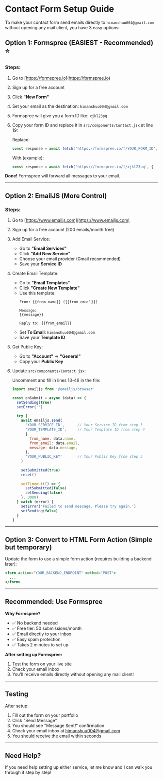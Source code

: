# Contact Form Setup Guide

To make your contact form send emails directly to `himanshuu004@gmail.com` without opening any mail client, you have 3 easy options:

## Option 1: Formspree (EASIEST - Recommended) ⭐

### Steps:
1. Go to [https://formspree.io](https://formspree.io)
2. Sign up for a free account
3. Click **"New Form"**
4. Set your email as the destination: `himanshuu004@gmail.com`
5. Formspree will give you a form ID like: `xjkl23pq`
6. Copy your form ID and replace it in `src/components/Contact.jsx` at line 19:
   
   Replace:
   ```javascript
   const response = await fetch('https://formspree.io/f/YOUR_FORM_ID', {
   ```
   
   With (example):
   ```javascript
   const response = await fetch('https://formspree.io/f/xjkl23pq', {
   ```

**Done!** Formspree will forward all messages to your email.

---

## Option 2: EmailJS (More Control)

### Steps:
1. Go to [https://www.emailjs.com](https://www.emailjs.com)
2. Sign up for a free account (200 emails/month free)
3. Add Email Service:
   - Go to **"Email Services"**
   - Click **"Add New Service"**
   - Choose your email provider (Gmail recommended)
   - Save your **Service ID**

4. Create Email Template:
   - Go to **"Email Templates"**
   - Click **"Create New Template"**
   - Use this template:
     ```
     From: {{from_name}} ({{from_email}})
     
     Message:
     {{message}}
     
     Reply to: {{from_email}}
     ```
   - Set **To Email**: `himanshuu004@gmail.com`
   - Save your **Template ID**

5. Get Public Key:
   - Go to **"Account"** → **"General"**
   - Copy your **Public Key**

6. Update `src/components/Contact.jsx`:
   
   Uncomment and fill in lines 13-49 in the file:
   
   ```javascript
   import emailjs from '@emailjs/browser'
   
   const onSubmit = async (data) => {
     setSending(true)
     setError('')
     
     try {
       await emailjs.send(
         'YOUR_SERVICE_ID',      // Your Service ID from step 3
         'YOUR_TEMPLATE_ID',     // Your Template ID from step 4
         {
           from_name: data.name,
           from_email: data.email,
           message: data.message,
         },
         'YOUR_PUBLIC_KEY'       // Your Public Key from step 5
       )
       
       setSubmitted(true)
       reset()
       
       setTimeout(() => {
         setSubmitted(false)
         setSending(false)
       }, 3000)
     } catch (error) {
       setError('Failed to send message. Please try again.')
       setSending(false)
     }
   }
   ```

---

## Option 3: Convert to HTML Form Action (Simple but temporary)

Update the form to use a simple form action (requires building a backend later):

```jsx
<form action="YOUR_BACKEND_ENDPOINT" method="POST">
  ...
</form>
```

---

## Recommended: Use Formspree

**Why Formspree?**
- ✅ No backend needed
- ✅ Free tier: 50 submissions/month
- ✅ Email directly to your inbox
- ✅ Easy spam protection
- ✅ Takes 2 minutes to set up

**After setting up Formspree:**
1. Test the form on your live site
2. Check your email inbox
3. You'll receive emails directly without opening any mail client!

---

## Testing

After setup:
1. Fill out the form on your portfolio
2. Click "Send Message"
3. You should see "Message Sent!" confirmation
4. Check your email inbox at himanshuu004@gmail.com
5. You should receive the email within seconds

---

## Need Help?

If you need help setting up either service, let me know and I can walk you through it step by step!

